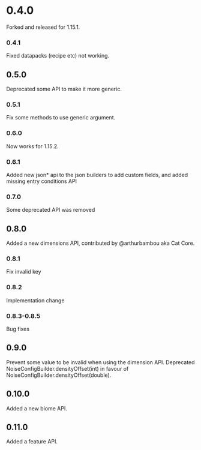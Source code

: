 # 0.4.0
Forked and released for 1.15.1.
### 0.4.1
Fixed datapacks (recipe etc) not working.
## 0.5.0
Deprecated some API to make it more generic.
### 0.5.1
Fix some methods to use generic argument.
### 0.6.0
Now works for 1.15.2.
### 0.6.1 
Added new json* api to the json builders to add custom fields, and added missing entry conditions API
### 0.7.0
Some deprecated API was removed
## 0.8.0
Added a new dimensions API, contributed by @arthurbambou aka Cat Core.
### 0.8.1
Fix invalid key
### 0.8.2
Implementation change
### 0.8.3-0.8.5
Bug fixes
## 0.9.0
Prevent some value to be invalid when using the dimension API.
Deprecated NoiseConfigBuilder.densityOffset(int) in favour of NoiseConfigBuilder.densityOffset(double).
## 0.10.0
Added a new biome API.
## 0.11.0
Added a feature API.